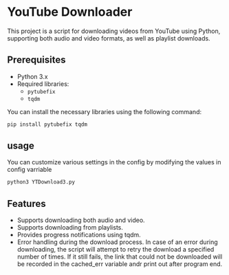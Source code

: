 # YouTube Downloader

This project is a script for downloading videos from YouTube using Python, supporting both audio and video formats, as well as playlist downloads.

## Prerequisites

- Python 3.x
- Required libraries:
  - `pytubefix`
  - `tqdm`

You can install the necessary libraries using the following command:
```bash
pip install pytubefix tqdm
```
## usage
You can customize various settings in the config by modifying the values in config varriable
```bash
python3 YTDownload3.py
```
## Features
- Supports downloading both audio and video.
- Supports downloading from playlists.
- Provides progress notifications using tqdm.
- Error handling during the download process.
In case of an error during downloading, the script will attempt to retry the download a specified number of times. If it still fails, the link that could not be downloaded will be recorded in the cached_err variable andr print out after program end.
